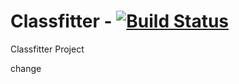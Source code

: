 # Classfitter - [![Build Status](https://dev.datatransparency.com/jenkins/buildStatus/icon?job=Classfitter)](https://dev.datatransparency.com/jenkins/job/Classfitter/)
Classfitter Project

change

